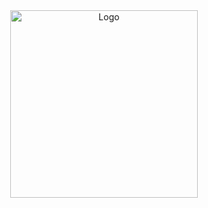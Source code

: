 <!-- Intro-->

<!--
* Thanks for reviewing my Project-README-Template! 
* 
* Read the comments for an easy step by step guide. Enjoy!
-->

<!-- Shields Section--> <!-- Optional -->

<!-- 
* Insert project shields and badges through this link https://shields.io/
* 
*
-->

<!-- Logo Section  --> <!-- Required -->

<!--
* Insert your github profile URL in the <a> "href" attribute bellow (line-25)
* 
* Insert an image URL in the <img> "src" attribute bellow. (line-26)
-->
<div align="center">
    <a href="your_github_user_name" target="_blank">
        <img src="https://user-images.githubusercontent.com/59213365/198116794-365cd9b5-e705-4111-a249-85ed713b9c87.jpg" 
        alt="Logo" height="300" width="auto">
    </a>
</div>
